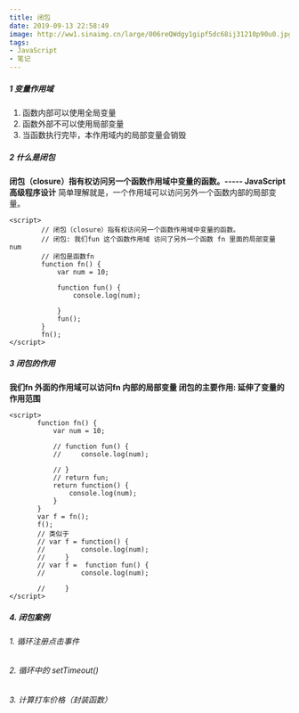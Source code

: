 ```yaml
---
title: 闭包
date: 2019-09-13 22:58:49
image: http://ww1.sinaimg.cn/large/006reQWdgy1gipf5dc68ij31210p90u0.jpg
tags:
- JavaScript
- 笔记
---
```

##### 1 变量作用域
1. 函数内部可以使用全局变量
2. 函数外部不可以使用局部变量
3. 当函数执行完毕，本作用域内的局部变量会销毁
##### 2 什么是闭包
**闭包（closure）指有权访问另一个函数作用域中变量的函数。-----	JavaScript高级程序设计**
简单理解就是，一个作用域可以访问另外一个函数内部的局部变量。
```
<script>
        // 闭包（closure）指有权访问另一个函数作用域中变量的函数。
        // 闭包: 我们fun 这个函数作用域 访问了另外一个函数 fn 里面的局部变量 num
        // 闭包是函数fn
        function fn() {
            var num = 10;

            function fun() {
                console.log(num);

            }
            fun();
        }
        fn();
</script>
 ```
 ##### 3 闭包的作用
 **我们fn 外面的作用域可以访问fn 内部的局部变量
 闭包的主要作用: 延伸了变量的作用范围**
 ```
 <script>
        function fn() {
            var num = 10;

            // function fun() {
            //     console.log(num);

            // }
            // return fun;
            return function() {
                console.log(num);
            }
        }
        var f = fn();
        f();
        // 类似于
        // var f = function() {
        //         console.log(num);
        //     }
        // var f =  function fun() {
        //         console.log(num);

        //     }
</script>
```
##### 4. 闭包案例
###### 1. 循环注册点击事件
###### 2. 循环中的 setTimeout()
###### 3. 计算打车价格（封装函数）
